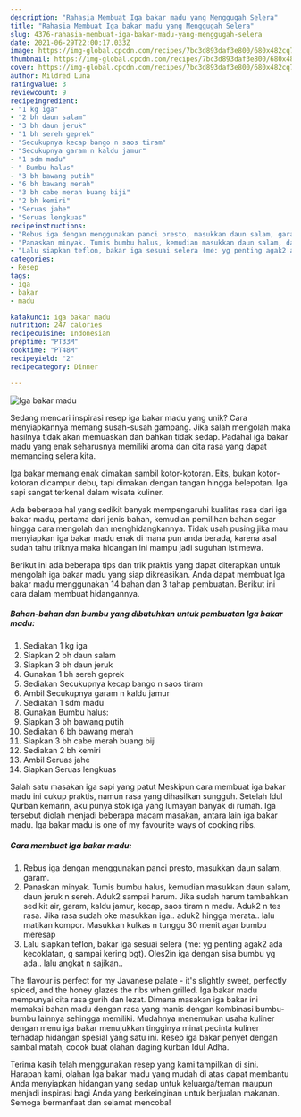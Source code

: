 ```yaml
---
description: "Rahasia Membuat Iga bakar madu yang Menggugah Selera"
title: "Rahasia Membuat Iga bakar madu yang Menggugah Selera"
slug: 4376-rahasia-membuat-iga-bakar-madu-yang-menggugah-selera
date: 2021-06-29T22:00:17.033Z
image: https://img-global.cpcdn.com/recipes/7bc3d893daf3e800/680x482cq70/iga-bakar-madu-foto-resep-utama.jpg
thumbnail: https://img-global.cpcdn.com/recipes/7bc3d893daf3e800/680x482cq70/iga-bakar-madu-foto-resep-utama.jpg
cover: https://img-global.cpcdn.com/recipes/7bc3d893daf3e800/680x482cq70/iga-bakar-madu-foto-resep-utama.jpg
author: Mildred Luna
ratingvalue: 3
reviewcount: 9
recipeingredient:
- "1 kg iga"
- "2 bh daun salam"
- "3 bh daun jeruk"
- "1 bh sereh geprek"
- "Secukupnya kecap bango n saos tiram"
- "Secukupnya garam n kaldu jamur"
- "1 sdm madu"
- " Bumbu halus"
- "3 bh bawang putih"
- "6 bh bawang merah"
- "3 bh cabe merah buang biji"
- "2 bh kemiri"
- "Seruas jahe"
- "Seruas lengkuas"
recipeinstructions:
- "Rebus iga dengan menggunakan panci presto, masukkan daun salam, garam."
- "Panaskan minyak. Tumis bumbu halus, kemudian masukkan daun salam, daun jeruk n sereh. Aduk2 sampai harum. Jika sudah harum tambahkan sedikit air, garam, kaldu jamur, kecap, saos tiram n madu. Aduk2 n tes rasa. Jika rasa sudah oke masukkan iga.. aduk2 hingga merata.. lalu matikan kompor. Masukkan kulkas n tunggu 30 menit agar bumbu meresap"
- "Lalu siapkan teflon, bakar iga sesuai selera (me: yg penting agak2 ada kecoklatan, g sampai kering bgt). Oles2in iga dengan sisa bumbu yg ada.. lalu angkat n sajikan.."
categories:
- Resep
tags:
- iga
- bakar
- madu

katakunci: iga bakar madu 
nutrition: 247 calories
recipecuisine: Indonesian
preptime: "PT33M"
cooktime: "PT48M"
recipeyield: "2"
recipecategory: Dinner

---
```



![Iga bakar madu](https://img-global.cpcdn.com/recipes/7bc3d893daf3e800/680x482cq70/iga-bakar-madu-foto-resep-utama.jpg)

Sedang mencari inspirasi resep iga bakar madu yang unik? Cara menyiapkannya memang susah-susah gampang. Jika salah mengolah maka hasilnya tidak akan memuaskan dan bahkan tidak sedap. Padahal iga bakar madu yang enak seharusnya memiliki aroma dan cita rasa yang dapat memancing selera kita.

Iga bakar memang enak dimakan sambil kotor-kotoran. Eits, bukan kotor-kotoran dicampur debu, tapi dimakan dengan tangan hingga belepotan. Iga sapi sangat terkenal dalam wisata kuliner.

Ada beberapa hal yang sedikit banyak mempengaruhi kualitas rasa dari iga bakar madu, pertama dari jenis bahan, kemudian pemilihan bahan segar hingga cara mengolah dan menghidangkannya. Tidak usah pusing jika mau menyiapkan iga bakar madu enak di mana pun anda berada, karena asal sudah tahu triknya maka hidangan ini mampu jadi suguhan istimewa.


Berikut ini ada beberapa tips dan trik praktis yang dapat diterapkan untuk mengolah iga bakar madu yang siap dikreasikan. Anda dapat membuat Iga bakar madu menggunakan 14 bahan dan 3 tahap pembuatan. Berikut ini cara dalam membuat hidangannya.

<!--inarticleads1-->

##### Bahan-bahan dan bumbu yang dibutuhkan untuk pembuatan Iga bakar madu:

1. Sediakan 1 kg iga
1. Siapkan 2 bh daun salam
1. Siapkan 3 bh daun jeruk
1. Gunakan 1 bh sereh geprek
1. Sediakan Secukupnya kecap bango n saos tiram
1. Ambil Secukupnya garam n kaldu jamur
1. Sediakan 1 sdm madu
1. Gunakan  Bumbu halus:
1. Siapkan 3 bh bawang putih
1. Sediakan 6 bh bawang merah
1. Siapkan 3 bh cabe merah buang biji
1. Sediakan 2 bh kemiri
1. Ambil Seruas jahe
1. Siapkan Seruas lengkuas


Salah satu masakan iga sapi yang patut Meskipun cara membuat iga bakar madu ini cukup praktis, namun rasa yang dihasilkan sungguh. Setelah Idul Qurban kemarin, aku punya stok iga yang lumayan banyak di rumah. Iga tersebut diolah menjadi beberapa macam masakan, antara lain iga bakar madu. Iga bakar madu is one of my favourite ways of cooking ribs. 

<!--inarticleads2-->

##### Cara membuat Iga bakar madu:

1. Rebus iga dengan menggunakan panci presto, masukkan daun salam, garam.
1. Panaskan minyak. Tumis bumbu halus, kemudian masukkan daun salam, daun jeruk n sereh. Aduk2 sampai harum. Jika sudah harum tambahkan sedikit air, garam, kaldu jamur, kecap, saos tiram n madu. Aduk2 n tes rasa. Jika rasa sudah oke masukkan iga.. aduk2 hingga merata.. lalu matikan kompor. Masukkan kulkas n tunggu 30 menit agar bumbu meresap
1. Lalu siapkan teflon, bakar iga sesuai selera (me: yg penting agak2 ada kecoklatan, g sampai kering bgt). Oles2in iga dengan sisa bumbu yg ada.. lalu angkat n sajikan..


The flavour is perfect for my Javanese palate - it&#39;s slightly sweet, perfectly spiced, and the honey glazes the ribs when grilled. Iga bakar madu mempunyai cita rasa gurih dan lezat. Dimana masakan iga bakar ini memakai bahan madu dengan rasa yang manis dengan kombinasi bumbu-bumbu lainnya sehingga memiliki. Mudahnya menemukan usaha kuliner dengan menu iga bakar menujukkan tingginya minat pecinta kuliner terhadap hidangan spesial yang satu ini. Resep iga bakar penyet dengan sambal matah, cocok buat olahan daging kurban Idul Adha. 

Terima kasih telah menggunakan resep yang kami tampilkan di sini. Harapan kami, olahan Iga bakar madu yang mudah di atas dapat membantu Anda menyiapkan hidangan yang sedap untuk keluarga/teman maupun menjadi inspirasi bagi Anda yang berkeinginan untuk berjualan makanan. Semoga bermanfaat dan selamat mencoba!
